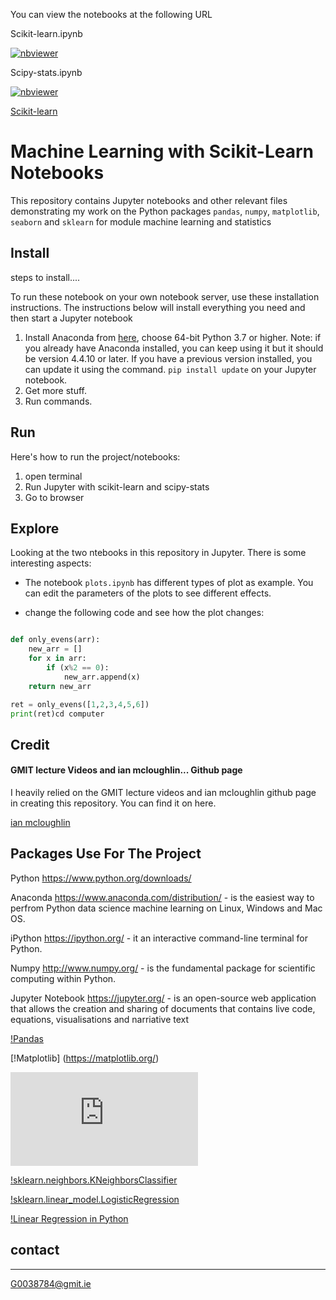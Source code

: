  You can view the notebooks at the following URL

Scikit-learn.ipynb

 [![nbviewer](https://raw.githubusercontent.com/jupyter/design/master/logos/Badges/nbviewer_badge.svg)](https://github.com/G00387847/machineLearningTask/blob/main/scikit-learn.ipynb)
  
Scipy-stats.ipynb
 
 [![nbviewer](https://raw.githubusercontent.com/jupyter/design/master/logos/Badges/nbviewer_badge.svg)](https://nbviewer.org/github/G00387847/machineLearningTask/blob/main/scipy-stats.ipynb)

[Scikit-learn](https://en.wikipedia.org/wiki/Scikit-learn#/media/File:Scikit_learn_logo_small.svg)

# Machine Learning with Scikit-Learn Notebooks

This repository contains Jupyter notebooks and other relevant files demonstrating my work on the Python packages `pandas`, `numpy`, `matplotlib`, `seaborn` and `sklearn` for module machine learning and statistics



 ## Install


 steps to install....

To run these notebook on your own notebook server, use these installation instructions. The instructions below will install everything you need and then start a Jupyter notebook

1.  Install Anaconda from [here](https://docs.anaconda.com/anaconda/install/windows/), choose 64-bit Python 3.7 or higher.
Note: if you already have Anaconda installed, you can keep using it but it should be version 4.4.10 or later. If you have a previous version installed, you can update it using the command. `pip install update` on your Jupyter notebook.
2. Get more stuff.
3. Run commands.

## Run

Here's how to run the project/notebooks:

1. open terminal
2. Run Jupyter with scikit-learn and scipy-stats
3. Go to browser


## Explore

Looking  at the two ntebooks in this repository in Jupyter. There is some interesting aspects:

- The notebook `plots.ipynb` has different types of plot as example. You can edit the parameters of the plots to see different effects.

- change the following code and see how the plot changes:

```python

def only_evens(arr):
    new_arr = []
    for x in arr:
        if (x%2 == 0):
            new_arr.append(x)
    return new_arr

ret = only_evens([1,2,3,4,5,6])
print(ret)cd computer 
```

## Credit

#### GMIT lecture Videos and ian mcloughlin... Github page

I heavily relied on the GMIT lecture videos and ian mcloughlin github page in creating this repository. You can find it on here. 

 [ian mcloughlin](https://github.com/ianmcloughlin)


## Packages Use For The Project


Python https://www.python.org/downloads/

Anaconda https://www.anaconda.com/distribution/ - is the easiest way to perfrom Python data science machine learning on Linux, Windows and Mac OS.

iPython https://ipython.org/ - it an interactive command-line terminal for Python.

Numpy http://www.numpy.org/ - is the fundamental package for scientific computing within Python.

Jupyter Notebook https://jupyter.org/ - is an open-source web application that allows the creation and sharing of documents that contains live code, equations, visualisations and narriative text

[!Pandas](https://pandas.pydata.org/)

[!Matplotlib] (https://matplotlib.org/)

![scikit-learn](https://scikit-learn.org/stable/tutorial/index.html)

[!sklearn.neighbors.KNeighborsClassifier](https://scikit-learn.org/stable/modules/generated/sklearn.neighbors.KNeighborsClassifier.html#sklearn.neighbors.KNeighborsClassifier)

[!sklearn.linear_model.LogisticRegression](https://scikit-learn.org/stable/modules/generated/sklearn.linear_model.LogisticRegression.html)

[!Linear Regression in Python](https://realpython.com/linear-regression-in-python/)

## contact

*****

[G0038784@gmit.ie](G0038784@gmit.ie)